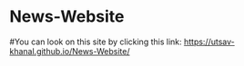 # News-Website

#You can look on this site by clicking this link:
https://utsav-khanal.github.io/News-Website/
